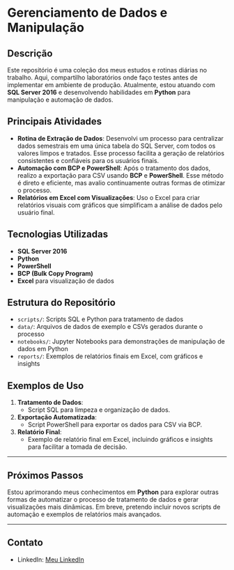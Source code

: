 # Gerenciamento de Dados e Manipulação

## Descrição
Este repositório é uma coleção dos meus estudos e rotinas diárias no trabalho. Aqui, compartilho laboratórios onde faço testes antes de implementar em ambiente de produção. Atualmente, estou atuando com **SQL Server 2016** e desenvolvendo habilidades em **Python** para manipulação e automação de dados.

## Principais Atividades
- **Rotina de Extração de Dados**: Desenvolvi um processo para centralizar dados semestrais em uma única tabela do SQL Server, com todos os valores limpos e tratados. Esse processo facilita a geração de relatórios consistentes e confiáveis para os usuários finais.
- **Automação com BCP e PowerShell**: Após o tratamento dos dados, realizo a exportação para CSV usando **BCP** e **PowerShell**. Esse método é direto e eficiente, mas avalio continuamente outras formas de otimizar o processo.
- **Relatórios em Excel com Visualizações**: Uso o Excel para criar relatórios visuais com gráficos que simplificam a análise de dados pelo usuário final.

## Tecnologias Utilizadas
- **SQL Server 2016**
- **Python**
- **PowerShell**
- **BCP (Bulk Copy Program)**
- **Excel** para visualização de dados

## Estrutura do Repositório
- `scripts/`: Scripts SQL e Python para tratamento de dados
- `data/`: Arquivos de dados de exemplo e CSVs gerados durante o processo
- `notebooks/`: Jupyter Notebooks para demonstrações de manipulação de dados em Python
- `reports/`: Exemplos de relatórios finais em Excel, com gráficos e insights

## Exemplos de Uso
1. **Tratamento de Dados**:
   - Script SQL para limpeza e organização de dados.
2. **Exportação Automatizada**:
   - Script PowerShell para exportar os dados para CSV via BCP.
3. **Relatório Final**:
   - Exemplo de relatório final em Excel, incluindo gráficos e insights para facilitar a tomada de decisão.

---

## Próximos Passos
Estou aprimorando meus conhecimentos em **Python** para explorar outras formas de automatizar o processo de tratamento de dados e gerar visualizações mais dinâmicas. Em breve, pretendo incluir novos scripts de automação e exemplos de relatórios mais avançados.

---

## Contato
- LinkedIn: [Meu LinkedIn ](https://www.linkedin.com/in/douglas-de-oliveira-alves-ferreira-a71782180/)
